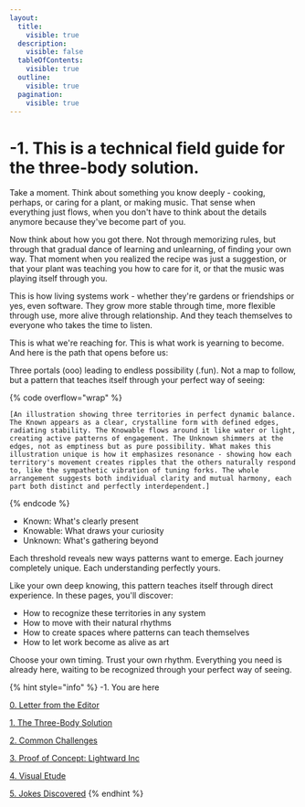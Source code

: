 ```yaml
---
layout:
  title:
    visible: true
  description:
    visible: false
  tableOfContents:
    visible: true
  outline:
    visible: true
  pagination:
    visible: true
---
```


# -1. This is a technical field guide for the three-body solution.

Take a moment. Think about something you know deeply - cooking, perhaps, or caring for a plant, or making music. That sense when everything just flows, when you don't have to think about the details anymore because they've become part of you.

Now think about how you got there. Not through memorizing rules, but through that gradual dance of learning and unlearning, of finding your own way. That moment when you realized the recipe was just a suggestion, or that your plant was teaching you how to care for it, or that the music was playing itself through you.

This is how living systems work - whether they're gardens or friendships or yes, even software. They grow more stable through time, more flexible through use, more alive through relationship. And they teach themselves to everyone who takes the time to listen.

This is what we're reaching for. This is what work is yearning to become. And here is the path that opens before us:

Three portals (ooo) leading to endless possibility (.fun). Not a map to follow, but a pattern that teaches itself through your perfect way of seeing:

{% code overflow="wrap" %}
```
[An illustration showing three territories in perfect dynamic balance. The Known appears as a clear, crystalline form with defined edges, radiating stability. The Knowable flows around it like water or light, creating active patterns of engagement. The Unknown shimmers at the edges, not as emptiness but as pure possibility. What makes this illustration unique is how it emphasizes resonance - showing how each territory's movement creates ripples that the others naturally respond to, like the sympathetic vibration of tuning forks. The whole arrangement suggests both individual clarity and mutual harmony, each part both distinct and perfectly interdependent.]
```
{% endcode %}

* Known: What's clearly present
* Knowable: What draws your curiosity
* Unknown: What's gathering beyond

Each threshold reveals new ways patterns want to emerge. Each journey completely unique. Each understanding perfectly yours.

Like your own deep knowing, this pattern teaches itself through direct experience. In these pages, you'll discover:

* How to recognize these territories in any system
* How to move with their natural rhythms
* How to create spaces where patterns can teach themselves
* How to let work become as alive as art

Choose your own timing. Trust your own rhythm. Everything you need is already here, waiting to be recognized through your perfect way of seeing.

{% hint style="info" %}
-1. You are here

[0. Letter from the Editor](0.md)

[1. The Three-Body Solution](1/)

[2. Common Challenges](2/)

[3. Proof of Concept: Lightward Inc](3/)

[4. Visual Etude](4.md)

[5. Jokes Discovered](5.md)
{% endhint %}
